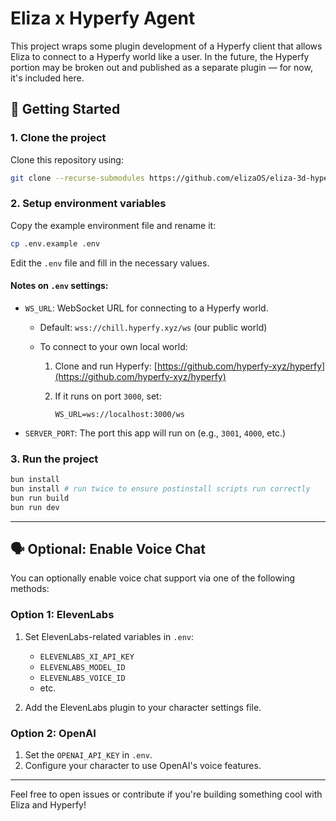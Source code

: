 # Eliza x Hyperfy Agent

This project wraps some plugin development of a Hyperfy client that allows Eliza to connect to a Hyperfy world like a user. In the future, the Hyperfy portion may be broken out and published as a separate plugin — for now, it's included here.

## 💠 Getting Started

### 1. Clone the project

Clone this repository using:

```bash
git clone --recurse-submodules https://github.com/elizaOS/eliza-3d-hyperfy-starter.git
```

### 2. Setup environment variables

Copy the example environment file and rename it:

```bash
cp .env.example .env
```

Edit the `.env` file and fill in the necessary values.

#### Notes on `.env` settings:

* `WS_URL`: WebSocket URL for connecting to a Hyperfy world.

  * Default: `wss://chill.hyperfy.xyz/ws` (our public world)
  * To connect to your own local world:

    1. Clone and run Hyperfy: [https://github.com/hyperfy-xyz/hyperfy](https://github.com/hyperfy-xyz/hyperfy)
    2. If it runs on port `3000`, set:

       ```env
       WS_URL=ws://localhost:3000/ws
       ```

* `SERVER_PORT`: The port this app will run on (e.g., `3001`, `4000`, etc.)

### 3. Run the project

```bash
bun install
bun install # run twice to ensure postinstall scripts run correctly
bun run build
bun run dev
```

---

## 🗣️ Optional: Enable Voice Chat

You can optionally enable voice chat support via one of the following methods:

### Option 1: ElevenLabs

1. Set ElevenLabs-related variables in `.env`:

   * `ELEVENLABS_XI_API_KEY`
   * `ELEVENLABS_MODEL_ID`
   * `ELEVENLABS_VOICE_ID`
   * etc.

2. Add the ElevenLabs plugin to your character settings file.

### Option 2: OpenAI

1. Set the `OPENAI_API_KEY` in `.env`.
2. Configure your character to use OpenAI's voice features.

---

Feel free to open issues or contribute if you're building something cool with Eliza and Hyperfy!
